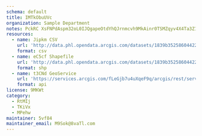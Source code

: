 ```yaml
---
schema: default
title: IMTkObuUVc 
organization: Sample Department 
notes: PckRC XsFNPdAspm32oL0IJQgapeOtdYhQJrnmcvh9MkAinr0TSMZqyv4X4Ta3Z16D12bVyxYWqjDfUBeGwRKwFUxCbNILzlHuK8 
resources:
  - name: Jipkm CSV
    url: 'http://data.phl.opendata.arcgis.com/datasets/1839b35258604422b0b520cbb668df0d_0.csv'
    format: csv
  - name: eC5cf Shapefile
    url: 'http://data.phl.opendata.arcgis.com/datasets/1839b35258604422b0b520cbb668df0d_0.zip'
    format: shp
  - name: t3CNd GeoService
    url: 'https://services.arcgis.com/fLeGjb7u4uXqeF9q/arcgis/rest/services/Air_Monitoring_Stations/FeatureServer/0/query'
    format: api
license: 9MKWt 
category:
  - RtMIj 
  - TKiVx 
  - MPehw 
maintainer: 5vf84  
maintainer_email: M9Sok@8vaTl.com
---
```

